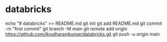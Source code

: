 # databricks
echo "# databricks" >> README.md
git init
git add README.md
git commit -m "first commit"
git branch -M main
git remote add origin https://github.com/Arudharanikumar/databricks.git
git push -u origin main
